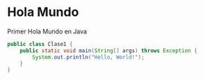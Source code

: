 # Hola Mundo

Primer Hola Mundo en Java

```Java
public class Clase1 {
    public static void main(String[] args) throws Exception {
        System.out.println("Hello, World!");
    }
}
```